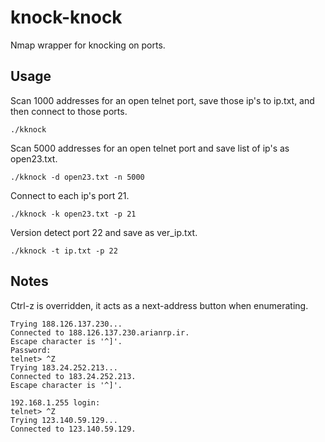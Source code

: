 # knock-knock

Nmap wrapper for knocking on ports.

## Usage

Scan 1000 addresses for an open telnet port, save those ip's to ip.txt, and then connect to those ports.<br>
```
./kknock
```
Scan 5000 addresses for an open telnet port and save list of ip's as open23.txt.
```
./kknock -d open23.txt -n 5000
```
Connect to each ip's port 21.
```
./kknock -k open23.txt -p 21
```
Version detect port 22 and save as ver_ip.txt.
```
./kknock -t ip.txt -p 22
```

## Notes

Ctrl-z is overridden, it acts as a next-address button when enumerating.

```
Trying 188.126.137.230...
Connected to 188.126.137.230.arianrp.ir.
Escape character is '^]'.
Password:
telnet> ^Z
Trying 183.24.252.213...
Connected to 183.24.252.213.
Escape character is '^]'.

192.168.1.255 login:
telnet> ^Z
Trying 123.140.59.129...
Connected to 123.140.59.129.
```
